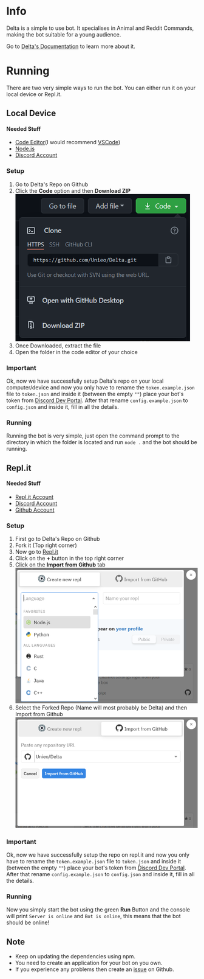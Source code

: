 # Info

Delta is a simple to use bot. It specialises in Animal and Reddit Commands, making the bot suitable for a young audience.

Go to [Delta's Documentation](https://unieo.gitbook.io/delta-docs/) to learn more about it.

# Running

There are two very simple ways to run the bot. You can either run it on your local device or Repl.it.

## Local Device

#### Needed Stuff

-   [Code Editor](https://www.geeksforgeeks.org/top-5-code-editors-in-2020/)(I would recommend [VSCode](https://code.visualstudio.com))
-   [Node.js](https://nodejs.org/)
-   [Discord Account](https://discord.com/register)

### Setup

1.  Go to Delta's Repo on Github
2.  Click the **Code** option and then **Download ZIP**
    ![screenshot1](images/183820.png)
3.  Once Downloaded, extract the file
4.  Open the folder in the code editor of your choice

### Important

Ok, now we have successfully setup Delta's repo on your local computer/device and now you only have to rename the `token.example.json` file to `token.json` and inside it (between the empty `""`) place your bot's token from [Discord Dev Portal](https://discord.com/developers/applications). After that rename `config.example.json` to `config.json` and inside it, fill in all the details.

### Running

Running the bot is very simple, just open the command prompt to the directory in which the folder is located and run `node .` and the bot should be running.

## Repl.it

#### Needed Stuff

-   [Repl.it Account](https://repl.it/signup)
-   [Discord Account](https://discord.com/register)
-   [Github Account](https://github.com/join)

### Setup

1.  First go to Delta's Repo on Github
2.  Fork it (Top right corner)
3.  Now go to [Repl.it](https://repl.it/)
4.  Click on the **+** button in the top right corner
5.  Click on the **Import from Github** tab
    ![screenshot4](images/184936.png)
6.  Select the Forked Repo (Name will most probably be Delta) and then Import from Github
    ![screenshot5](images/185032.png)

### Important

Ok, now we have successfully setup the repo on repl.it and now you only have to rename the `token.example.json` file to `token.json` and inside it (between the empty `""`) place your bot's token from [Discord Dev Portal](https://discord.com/developers/applications). After that rename `config.example.json` to `config.json` and inside it, fill in all the details.

### Running

Now you simply start the bot using the green **Run** Button and the console will print `Server is online` and `Bot is online`, this means that the bot should be online!

## Note

-   Keep on updating the dependencies using npm.
-   You need to create an application for your bot on you own.
-   If you experience any problems then create an [issue](https://github.com/Unieo/Delta/issues) on Github.
